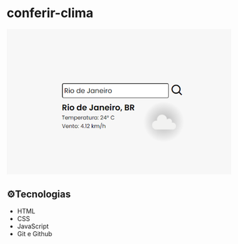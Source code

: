 # conferir-clima

![preview](img/preview.png)

## ⚙️Tecnologias

- HTML
- CSS
- JavaScript
- Git e Github
